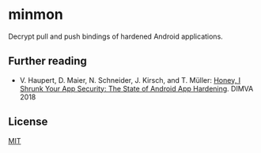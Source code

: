 # minmon

Decrypt pull and push bindings of hardened Android applications.


## Further reading

 * V. Haupert, D. Maier, N. Schneider, J. Kirsch, and T. Müller: [Honey, I Shrunk Your App Security: The State of Android App Hardening](https://faui1-files.cs.fau.de/filepool/projects/nomorp/nomorp-paper-dimva2018.pdf). DIMVA 2018


## License

[MIT](./LICENSE)
